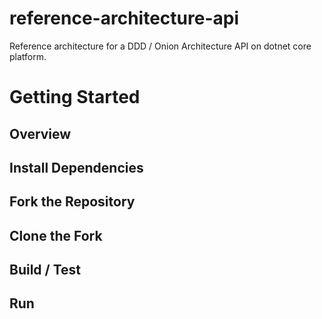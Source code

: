 # reference-architecture-api
Reference architecture for a DDD / Onion Architecture API on dotnet core platform.

# Getting Started

## Overview

## Install Dependencies

## Fork the Repository

## Clone the Fork

## Build / Test

## Run